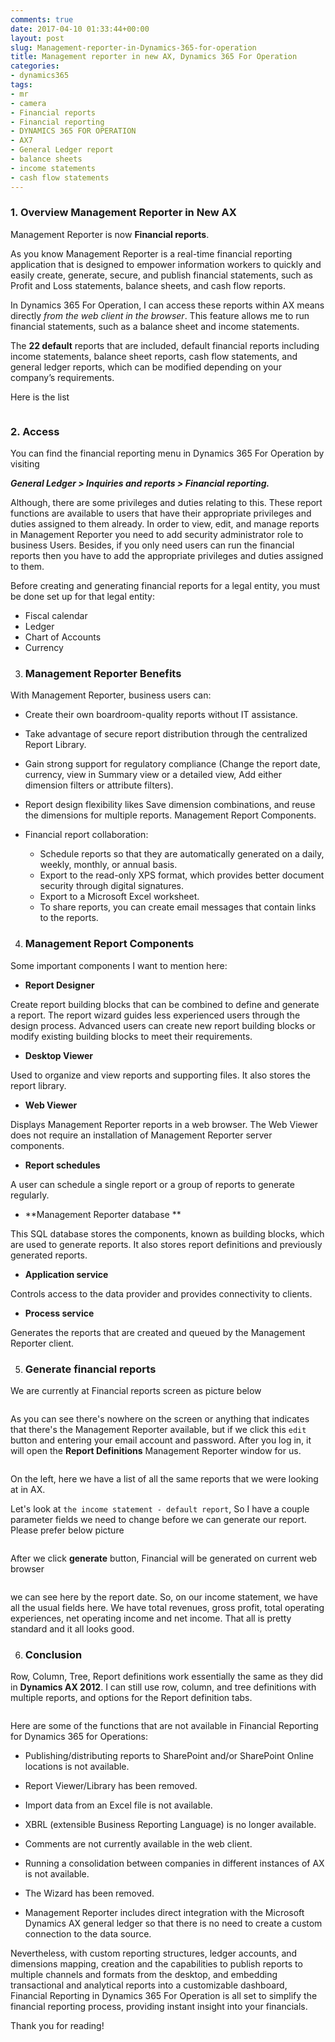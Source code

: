```yaml
---
comments: true
date: 2017-04-10 01:33:44+00:00
layout: post
slug: Management-reporter-in-Dynamics-365-for-operation
title: Management reporter in new AX, Dynamics 365 For Operation
categories:
- dynamics365
tags:
- mr
- camera
- Financial reports
- Financial reporting
- DYNAMICS 365 FOR OPERATION
- AX7
- General Ledger report
- balance sheets
- income statements
- cash flow statements
---
```


### 1. Overview Management Reporter in New AX
Management Reporter is now **Financial reports**.

As you know Management Reporter is a real-time financial reporting application that is designed to empower information workers to quickly and easily create, generate, secure, and publish financial statements, such as Profit and Loss statements, balance sheets, and cash flow reports. 

In Dynamics 365 For Operation, I can access these reports within AX means directly *from the web client in the browser*. This feature allows me to run financial statements, such as a balance sheet and income statements. 

The **22 default** reports that are included, default financial reports including income statements, balance sheet reports, cash flow statements, and general ledger reports, which can be modified depending on your company’s requirements. 

Here is the list
<figure class='center '>
  <a href="{{site.url}}/images/Financial_reports.png"><img src="{{site.url}}/images/Financial_reports.png" alt=""></a>
</figure>

### 2. Access
You can find the financial reporting menu in Dynamics 365 For Operation by visiting 

_**General Ledger > Inquiries and reports > Financial reporting.**_

Although, there are some privileges and duties relating to this. These report functions are available to users that have their appropriate privileges and duties assigned to them already.
In order to view, edit, and manage reports in Management Reporter you need to add security administrator role to business Users. Besides, if you only need users can run the financial reports then you have to add the appropriate privileges and duties assigned to them.

Before creating and generating financial reports for a legal entity, you must be done set up for that legal entity:

  * Fiscal calendar
  * Ledger
  * Chart of Accounts
  * Currency

3.	### Management Reporter Benefits

With Management Reporter, business users can:

* Create their own boardroom-quality reports without IT assistance. 

* Take advantage of secure report distribution through the centralized Report Library. 

* Gain strong support for regulatory compliance (Change the report date, currency, view in Summary view or a detailed view, Add either dimension filters or attribute filters).

* Report design flexibility likes Save dimension combinations, and reuse the dimensions for multiple reports. Management Report Components.

* Financial report collaboration:

	* Schedule reports so that they are automatically generated on a daily, weekly, monthly, or annual basis.
	* Export to the read-only XPS format, which provides better document security through digital signatures.
	* Export to a Microsoft Excel worksheet.
	* To share reports, you can create email messages that contain links to the reports.

4.	### Management Report Components

Some important components I want to mention here:

* **Report Designer**

Create report building blocks that can be combined to define and generate a report. The report wizard guides less experienced users through the design process. Advanced users can create new report building blocks or modify existing building blocks to meet their requirements.

* **Desktop Viewer** 

Used to organize and view reports and supporting files. It also stores the report library. 

* **Web Viewer** 

Displays Management Reporter reports in a web browser. The Web Viewer does not require an installation of Management Reporter server components. 

* **Report schedules** 

A user can schedule a single report or a group of reports to generate regularly. 

* **Management Reporter database **

This SQL database stores the components, known as building blocks, which are used to generate reports. It also stores report definitions and previously generated reports. 

* **Application service** 

Controls access to the data provider and provides connectivity to clients. 

* **Process service** 

Generates the reports that are created and queued by the Management Reporter client. 


5.	### Generate financial reports

We are currently at Financial reports screen as picture below

<figure class='center '>
  <a href="{{site.url}}/images/2017-04-10_11h56_15.png"><img src="{{site.url}}/images/2017-04-10_11h56_15.png" alt=""></a>
</figure>

As you can see there's nowhere on the screen or anything that indicates that there's the Management Reporter available, but if we click this `edit` button and entering your email account and password. After you log in, it will open the **Report Definitions** Management Reporter window for us. 

<figure class='center '>
  <a href="{{site.url}}/images/2017-04-10_11h57_20.png"><img src="{{site.url}}/images/2017-04-10_11h57_20.png" alt=""></a>
</figure>

On the left, here we have a list of all the same reports that we were looking at in AX.

Let's look at `the income statement - default report`, So I have a couple parameter fields we need to change before we can generate our report. Please prefer below picture

<figure class='center '>
  <a href="{{site.url}}/images/2017-04-10_12h08_53.png"><img src="{{site.url}}/images/2017-04-10_12h08_53.png" alt=""></a>
</figure>

After we click **generate** button, Financial will be generated on current web browser

<figure class='center '>
  <a href="{{site.url}}/images/2017-04-10_12h11_29.png"><img src="{{site.url}}/images/2017-04-10_12h11_29.png" alt=""></a>
</figure>

we can see here by the report date.  So, on our income statement, we have all the usual fields here.  We have total revenues, gross profit, total operating experiences, net operating income and net income. That all is pretty standard and it all looks good.

6.	### Conclusion

Row, Column, Tree, Report definitions work essentially the same as they did in **Dynamics AX 2012**. I can still use row, column, and tree definitions with multiple reports, and options for the Report definition tabs.

<figure class='center '>
  <a href="{{site.url}}/images/2017-04-10_14h57_51.png"><img src="{{site.url}}/images/2017-04-10_14h57_51.png" alt=""></a>
</figure>

Here are some of the functions that are not available in Financial Reporting for Dynamics 365 for Operations:

* Publishing/distributing reports to SharePoint and/or SharePoint Online locations is not available.

* Report Viewer/Library has been removed.
* Import data from an Excel file is not available.

* XBRL (extensible Business Reporting Language) is no longer available.

* Comments are not currently available in the web client.

* Running a consolidation between companies in different instances of AX is not available.

* The Wizard has been removed.

* Management Reporter includes direct integration with the Microsoft Dynamics AX general ledger so that there is no need to create a custom connection to the data source.

Nevertheless, with custom reporting structures, ledger accounts, and dimensions mapping, creation and the capabilities to publish reports to multiple channels and formats from the desktop, and embedding transactional and analytical reports into a customizable dashboard, Financial Reporting in Dynamics 365 For Operation is all set to simplify the financial reporting process, providing instant insight into your financials.

Thank you for reading!